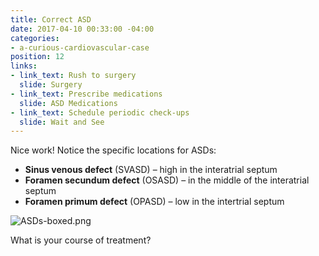 ```yaml
---
title: Correct ASD
date: 2017-04-10 00:33:00 -04:00
categories:
- a-curious-cardiovascular-case
position: 12
links:
- link_text: Rush to surgery
  slide: Surgery
- link_text: Prescribe medications
  slide: ASD Medications
- link_text: Schedule periodic check-ups
  slide: Wait and See
---
```


Nice work! Notice the specific locations for ASDs:

* **Sinus venous defect** (SVASD) – high in the interatrial septum
* **Foramen secundum defect** (OSASD) – in the middle of the interatrial septum
* **Foramen primum defect** (OPASD) – low in the intertrial septum

![ASDs-boxed.png](/uploads/ASDs-boxed.png)

What is your course of treatment?
